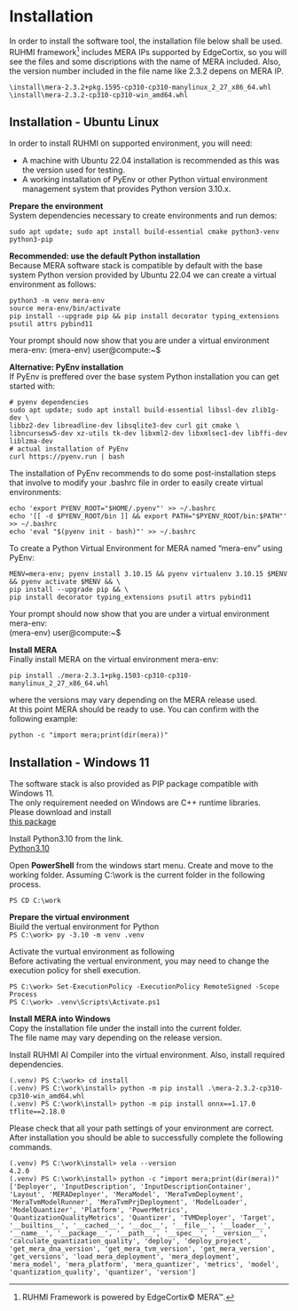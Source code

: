 
# Installation  

In order to install the software tool, the installation file below shall be used.
RUHMI framework[^1] includes MERA IPs supported by EdgeCortix, so you will see the files and some discriptions with the name of MERA included.
Also, the version number included in the file name like 2.3.2 depens on MERA IP.
```
\install\mera-2.3.2+pkg.1595-cp310-cp310-manylinux_2_27_x86_64.whl  
\install\mera-2.3.2-cp310-cp310-win_amd64.whl  
```

## Installation - Ubuntu Linux  
In order to install RUHMI on supported environment, you will need:
* A machine with Ubuntu 22.04 installation is recommended as this was the version used for testing.
* A working installation of PyEnv or other Python virtual environment management system that provides Python
version 3.10.x.

**Prepare the environment**  
System dependencies necessary to create environments and run demos:  

```
sudo apt update; sudo apt install build-essential cmake python3-venv python3-pip
```

**Recommended: use the default Python installation**  
Because MERA software stack is compatible by default with the base system Python version provided by Ubuntu 22.04
we can create a virtual environment as follows:

```
python3 -m venv mera-env
source mera-env/bin/activate
pip install --upgrade pip && pip install decorator typing_extensions psutil attrs pybind11
```

Your prompt should now show that you are under a virtual environment mera-env:
(mera-env) user@compute:~$

**Alternative: PyEnv installation**  
If PyEnv is preffered over the base system Python installation you can get started with:

```
# pyenv dependencies
sudo apt update; sudo apt install build-essential libssl-dev zlib1g-dev \  
libbz2-dev libreadline-dev libsqlite3-dev curl git cmake \  
libncursesw5-dev xz-utils tk-dev libxml2-dev libxmlsec1-dev libffi-dev liblzma-dev  
# actual installation of PyEnv  
curl https://pyenv.run | bash  
```

The installation of PyEnv recommends to do some post-installation steps that involve to modify your .bashrc file in
order to easily create virtual environments:

```
echo 'export PYENV_ROOT="$HOME/.pyenv"' >> ~/.bashrc  
echo '[[ -d $PYENV_ROOT/bin ]] && export PATH="$PYENV_ROOT/bin:$PATH"' >> ~/.bashrc  
echo 'eval "$(pyenv init - bash)"' >> ~/.bashrc  
```

To create a Python Virtual Environment for MERA named “mera-env” using PyEnv:  

```
MENV=mera-env; pyenv install 3.10.15 && pyenv virtualenv 3.10.15 $MENV && pyenv activate $MENV && \  
pip install --upgrade pip && \  
pip install decorator typing_extensions psutil attrs pybind11  
```

Your prompt should now show that you are under a virtual environment mera-env:  
(mera-env) user@compute:~$  

**Install MERA**  
Finally install MERA on the virtual environment mera-env:  

```
pip install ./mera-2.3.1+pkg.1503-cp310-cp310-manylinux_2_27_x86_64.whl  
```

where the versions may vary depending on the MERA release used.  
At this point MERA should be ready to use. You can confirm with the following example:  

```
python -c "import mera;print(dir(mera))"  
```

## Installation - Windows 11  
The software stack is also provided as PIP package compatible with Windows 11.  
The only requirement needed on Windows are C++ runtime libraries.   
Please download and install   
[this package](https://aka.ms/vs/17/release/vc_redist.x64.exe)   

Install Python3.10 from the link.  
[Python3.10](https://www.python.org/downloads/release/python-3105/)  

Open **PowerShell** from the windows start menu.
Create and move to the working folder. Assuming C:\work is the current folder in the following process.   
```
PS CD C:\work
```

**Prepare the virtual environment**  
Biuild the vertual environment for Python  
``
PS C:\work> py -3.10 -m venv .venv  
``

Activate the vurtual environment as following   
Before activating the vertual environment, you may need to change the execution policy for shell execution.  
```
PS C:\work> Set-ExecutionPolicy -ExecutionPolicy RemoteSigned -Scope Process  
PS C:\work> .venv\Scripts\Activate.ps1  
```
**Install MERA into Windows**  
Copy the installation file under the install into the current folder.  
The file name may vary depending on the release version.

Install RUHMI AI Compiler into the virtual environment.
Also, install required dependencies.
```
(.venv) PS C:\work> cd install
(.venv) PS C:\work\install> python -m pip install .\mera-2.3.2-cp310-cp310-win_amd64.whl   
(.venv) PS C:\work\install> python -m pip install onnx==1.17.0 tflite==2.18.0
```

Please check that all your path settings of your environment are correct. After installation you should be able to
successfully complete the following commands.
```
(.venv) PS C:\work\install> vela --version
4.2.0
(.venv) PS C:\work\install> python -c "import mera;print(dir(mera))"
['Deployer', 'InputDescription', 'InputDescriptionContainer', 'Layout', 'MERADeployer', 'MeraModel', 'MeraTvmDeployment', 'MeraTvmModelRunner', 'MeraTvmPrjDeployment', 'ModelLoader', 'ModelQuantizer', 'Platform', 'PowerMetrics', 'QuantizationQualityMetrics', 'Quantizer', 'TVMDeployer', 'Target', '__builtins__', '__cached__', '__doc__', '__file__', '__loader__', '__name__', '__package__', '__path__', '__spec__', '__version__', 'calculate_quantization_quality', 'deploy', 'deploy_project', 'get_mera_dna_version', 'get_mera_tvm_version', 'get_mera_version', 'get_versions', 'load_mera_deployment', 'mera_deployment', 'mera_model', 'mera_platform', 'mera_quantizer', 'metrics', 'model', 'quantization_quality', 'quantizer', 'version']  
```

[^1]: RUHMI Framework is powered by EdgeCortix© MERA™.

